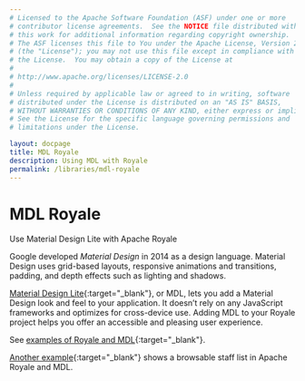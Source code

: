```yaml
---
# Licensed to the Apache Software Foundation (ASF) under one or more
# contributor license agreements.  See the NOTICE file distributed with
# this work for additional information regarding copyright ownership.
# The ASF licenses this file to You under the Apache License, Version 2.0
# (the "License"); you may not use this file except in compliance with
# the License.  You may obtain a copy of the License at
# 
# http://www.apache.org/licenses/LICENSE-2.0
# 
# Unless required by applicable law or agreed to in writing, software
# distributed under the License is distributed on an "AS IS" BASIS,
# WITHOUT WARRANTIES OR CONDITIONS OF ANY KIND, either express or implied.
# See the License for the specific language governing permissions and
# limitations under the License.

layout: docpage
title: MDL Royale
description: Using MDL with Royale
permalink: /libraries/mdl-royale
---
```


# MDL Royale

Use Material Design Lite with Apache Royale

Google developed _Material Design_ in 2014 as a design language. Material Design uses grid-based layouts, responsive animations and transitions, padding, and depth effects such as lighting and shadows.

[Material Design Lite](https://getmdl.io/){:target="_blank"}, or MDL, lets you add a Material Design look and feel to your application. It doesn’t rely on any JavaScript frameworks and optimizes for cross-device use. Adding MDL to your Royale project helps you offer an accessible and pleasing user experience.

See [examples of Royale and MDL](https://transpiledactionscript.com/examples/MDLExample/){:target="_blank"}.

[Another example](https://transpiledactionscript.com/examples/PureMVCEmployeeAdminMDL/){:target="_blank"} shows a browsable staff list in Apache Royale and MDL.


